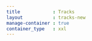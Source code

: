 ```yaml
---
title            : Tracks
layout           : tracks-new
manage-container : true  
container_type   : xxl
---
```


